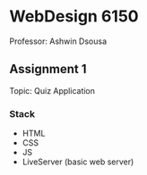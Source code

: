 # WebDesign 6150

Professor: Ashwin Dsousa

## Assignment 1

Topic: Quiz Application

### Stack

- HTML
- CSS
- JS
- LiveServer (basic web server)

